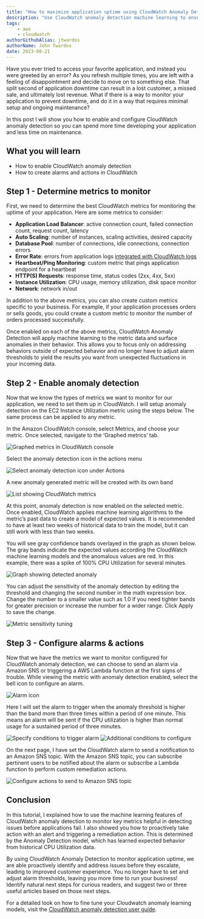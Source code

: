 ```yaml
---
title: "How to maximize application uptime using CloudWatch Anomaly Detection"
description: "Use CloudWatch anomaly detection machine learning to ensure application uptime"
tags:
    - aws
    - cloudwatch
authorGithubAlias: jtwardos
authorName: John Twardos
date: 2023-08-21
---
```


Have you ever tried to access your favorite application, and instead you were greeted by an error? As you refresh multiple times, you are left with a feeling of disappointment and decide to move on to something else. That split second of application downtime can result in a lost customer, a missed sale, and ultimately lost revenue. What if there is a way to monitor your application to prevent downtime, and do it in a way that requires minimal setup and ongoing maintenance?

In this post I will show you how to enable and configure CloudWatch anomaly detection so you can spend more time developing your application and less time on maintenance.

## What you will learn

- How to enable CloudWatch anomaly detection
- How to create alarms and actions in CloudWatch

## Step 1 - Determine metrics to monitor

First, we need to determine the best CloudWatch metrics for monitoring the uptime of your application. Here are some metrics to consider:

- **Application Load Balancer**: active connection count, failed connection count, request count, latency
- **Auto Scaling**: number of instances, scaling activities, desired capacity
- **Database Pool**: number of connections, idle connections, connection errors
- **Error Rate**: errors from application logs [integrated with CloudWatch logs](https://docs.aws.amazon.com/AmazonCloudWatch/latest/monitoring/Install-CloudWatch-Agent.html)
- **Heartbeat/Ping Monitoring**: custom metric that pings application endpoint for a heartbeat
- **HTTP(S) Requests**: response time, status codes (2xx, 4xx, 5xx)
- **Instance Utilization**: CPU usage, memory utilization, disk space monitor
- **Network**: network in/out

In addition to the above metrics, you can also create custom metrics specific to your business. For example, if your application processes orders or sells goods, you could create a custom metric to monitor the number of orders processed successfully.

Once enabled on each of the above metrics, CloudWatch Anomaly Detection will apply machine learning to the metric data and surface anomalies in their behavior. This allows you to focus only on addressing behaviors outside of expected behavior and no longer have to adjust alarm thresholds to yield the results you want from unexpected fluctuations in your incoming data.

## Step 2 - Enable anomaly detection

Now that we know the types of metrics we want to monitor for our application, we need to set them up in CloudWatch. I will setup anomaly detection on the EC2 Instance Utilization metric using the steps below. The same process can be applied to any metric.

In the Amazon CloudWatch console, select Metrics, and choose your metric. Once selected, navigate to the ‘Graphed metrics’ tab.

![Graphed metrics in CloudWatch console](images/image.png)

Select the anomaly detection icon in the actions menu

![Select anomaly detection icon under Actions](images/image1.png)

A new anomaly generated metric will be created with its own band

![List showing CloudWatch metrics](images/image2.png)

At this point, anomaly detection is now enabled on the selected metric. Once enabled, CloudWatch applies machine learning algorithms to the metric’s past data to create a model of expected values. It is recommended to have at least two weeks of historical data to train the model, but it can still work with less than two weeks.

You will see gray confidence bands overlayed in the graph as shown below. The gray bands indicate the expected values according the CloudWatch machine learning models and the anomalous values are red. In this example, there was a spike of 100% CPU Utilization for several minutes.

![Graph showing detected anomaly](images/image3.png)

You can adjust the sensitivity of the anomaly detection by editing the threshold and changing the second number in the math expression box. Change the number to a smaller value such as 1.0 if you need tighter bands for greater precision or increase the number for a wider range. Click Apply to save the change.

![Metric sensitivity tuning](images/image4.png)

## Step 3 - Configure alarms & actions

Now that we have the metrics we want to monitor configured for CloudWatch anomaly detection, we can choose to send an alarm via Amazon SNS or triggering a AWS Lambda function at the first signs of trouble. While viewing the metric with anomaly detection enabled, select the bell icon to configure an alarm.

![Alarm icon](images/image5.png)

Here I will set the alarm to trigger when the anomaly threshold is higher than the band more than three times within a period of one minute. This means an alarm will be sent if the CPU utilization is higher than normal usage for a sustained period of three minutes.

![Specify conditions to trigger alarm](images/image6.png)
![Additional conditions to configure](images/image7.png)

On the next page, I have set the CloudWatch alarm to send a notification to an Amazon SNS topic. With the Amazon SNS topic, you can subscribe pertinent users to be notified about the alarm or subscribe a Lambda function to perform custom remediation actions.

![Configure actions to send to Amazon SNS topic](images/image8.png)

## Conclusion

In this tutorial, I explained how to use the machine learning features of CloudWatch anomaly detection to monitor key metrics helpful in detecting issues before applications fail. I also showed you how to proactively take action with an alert and triggering a remediation action. This is determined by the Anomaly Detection model, which has learned expected behavior from historical CPU Utilization data.

By using CloudWatch Anomaly Detection to monitor application uptime, we are able proactively identify and address issues before they escalate, leading to improved customer experience. You no longer have to set and adjust alarm thresholds, leaving you more time to run your business!
Identify natural next steps for curious readers, and suggest two or three useful articles based on those next steps.

For a detailed look on how to fine tune your Cloudwatch anomaly learning models, visit the [CloudWatch anomaly detection user guide](https://docs.aws.amazon.com/AmazonCloudWatch/latest/monitoring/CloudWatch_Anomaly_Detection.html).
